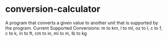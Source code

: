 # conversion-calculator
A program that converts a given value to another unit that is supported by the program.
Current Supported Conversions: m to km, l to ml, oz to l, c to f, c to k, in to ft, cm to in, mi to m, lb to kg
